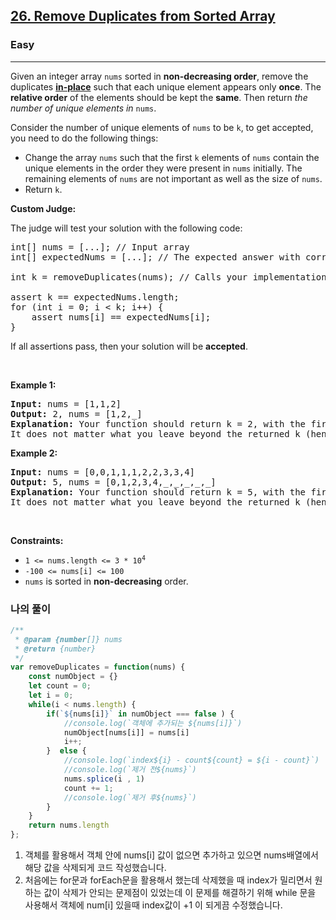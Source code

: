 <h2><a href="https://leetcode.com/problems/remove-duplicates-from-sorted-array/">26. Remove Duplicates from Sorted Array</a></h2><h3>Easy</h3><hr><div><p>Given an integer array <code>nums</code> sorted in <strong>non-decreasing order</strong>, remove the duplicates <a href="https://en.wikipedia.org/wiki/In-place_algorithm" target="_blank"><strong>in-place</strong></a> such that each unique element appears only <strong>once</strong>. The <strong>relative order</strong> of the elements should be kept the <strong>same</strong>. Then return <em>the number of unique elements in </em><code>nums</code>.</p>

<p>Consider the number of unique elements of <code>nums</code> to be <code>k</code>, to get accepted, you need to do the following things:</p>

<ul>
	<li>Change the array <code>nums</code> such that the first <code>k</code> elements of <code>nums</code> contain the unique elements in the order they were present in <code>nums</code> initially. The remaining elements of <code>nums</code> are not important as well as the size of <code>nums</code>.</li>
	<li>Return <code>k</code>.</li>
</ul>

<p><strong>Custom Judge:</strong></p>

<p>The judge will test your solution with the following code:</p>

<pre>int[] nums = [...]; // Input array
int[] expectedNums = [...]; // The expected answer with correct length

int k = removeDuplicates(nums); // Calls your implementation

assert k == expectedNums.length;
for (int i = 0; i &lt; k; i++) {
    assert nums[i] == expectedNums[i];
}
</pre>

<p>If all assertions pass, then your solution will be <strong>accepted</strong>.</p>

<p>&nbsp;</p>
<p><strong class="example">Example 1:</strong></p>

<pre><strong>Input:</strong> nums = [1,1,2]
<strong>Output:</strong> 2, nums = [1,2,_]
<strong>Explanation:</strong> Your function should return k = 2, with the first two elements of nums being 1 and 2 respectively.
It does not matter what you leave beyond the returned k (hence they are underscores).
</pre>

<p><strong class="example">Example 2:</strong></p>

<pre><strong>Input:</strong> nums = [0,0,1,1,1,2,2,3,3,4]
<strong>Output:</strong> 5, nums = [0,1,2,3,4,_,_,_,_,_]
<strong>Explanation:</strong> Your function should return k = 5, with the first five elements of nums being 0, 1, 2, 3, and 4 respectively.
It does not matter what you leave beyond the returned k (hence they are underscores).
</pre>

<p>&nbsp;</p>
<p><strong>Constraints:</strong></p>

<ul>
	<li><code>1 &lt;= nums.length &lt;= 3 * 10<sup>4</sup></code></li>
	<li><code>-100 &lt;= nums[i] &lt;= 100</code></li>
	<li><code>nums</code> is sorted in <strong>non-decreasing</strong> order.</li>
</ul>
</div>

### 나의 풀이
```javascript
/**
 * @param {number[]} nums
 * @return {number}
 */
var removeDuplicates = function(nums) {
    const numObject = {}
    let count = 0;
    let i = 0;
    while(i < nums.length) {
        if(`${nums[i]}` in numObject === false ) {
            //console.log(`객체에 추가되는 ${nums[i]}`)
            numObject[nums[i]] = nums[i]
            i++;
        }  else {
            //console.log(`index${i} - count${count} = ${i - count}`)
            //console.log(`제거 전${nums}`)
            nums.splice(i , 1)
            count += 1;
            //console.log(`제거 후${nums}`)
        }
    }
    return nums.length
};
```
1. 객체를 활용해서 객체 안에 nums[i] 값이 없으면 추가하고 있으면 nums배열에서 해당 값을 삭제되게 코드 작성했습니다.
2. 처음에는 for문과 forEach문을 활용해서 했는데 삭제했을 때 index가 밀리면서 원하는 값이 삭제가 안되는 문제점이 있었는데 이 문제를 해결하기 위해 while 문을 사용해서 객체에 num[i] 있을때 index값이 +1 이 되게끔 수정했습니다.
